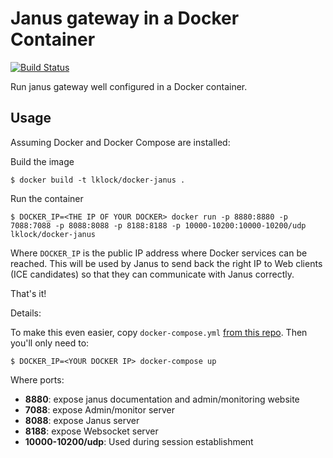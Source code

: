 # Janus gateway in a Docker Container

[![Build Status](https://travis-ci.org/lklock/docker-janus-gateway.svg?branch=master)](https://travis-ci.org/lklock/docker-janus-gateway)

Run janus gateway well configured in a Docker container.

## Usage

Assuming Docker and Docker Compose are installed:

Build the image

```shell
$ docker build -t lklock/docker-janus .
```

Run the container

```shell
$ DOCKER_IP=<THE IP OF YOUR DOCKER> docker run -p 8880:8880 -p 7088:7088 -p 8088:8088 -p 8188:8188 -p 10000-10200:10000-10200/udp lklock/docker-janus
```

Where `DOCKER_IP` is the public IP address where Docker services can be reached. This will be used by Janus to send back the right IP to Web clients (ICE candidates) so that they can communicate with Janus correctly.

That's it!

Details:

To make this even easier, copy `docker-compose.yml` [from this repo](https://github.com/lklock/docker-janus-gateway/blob/master/docker-compose.yml). Then you'll only need to:

```shell
$ DOCKER_IP=<YOUR DOCKER IP> docker-compose up
```

Where ports:
  - **8880**: expose janus documentation and admin/monitoring website
  - **7088**: expose Admin/monitor server
  - **8088**: expose Janus server
  - **8188**: expose Websocket server
  - **10000-10200/udp**: Used during session establishment

